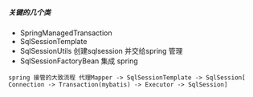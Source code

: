 ##### 关键的几个类
* SpringManagedTransaction
* SqlSessionTemplate 
* SqlSessionUtils 创建sqlsession 并交给spring 管理
* SqlSessionFactoryBean 集成 spring 

``
spring 接管的大致流程 代理Mapper -> SqlSessionTemplate -> SqlSession[ Connection -> Transaction(mybatis) -> Executor -> SqlSession]
``